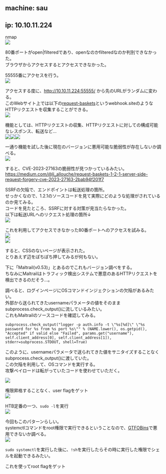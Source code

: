 ## machine: sau
## ip: 10.10.11.224

nmap  
![](images/sau/1.png)  

80番ポートがopen|filteredであり、openなのかfilteredなのか判別できなかった。  
ブラウザからアクセスするとアクセスできなかった。  

55555番にアクセスを行う。  
![](images/sau/2.png)

アクセスする度に、http://10.10.11.224:55555/ から先のURLがランダムに変わる。  
このWebサイト上では以下の[request-baskets](https://github.com/darklynx/request-baskets)というwebhook.siteのようなHTTPリクエストを収集することができる。  
![](images/sau/3.png)  

機能としては、HTTPリクエストの収集、HTTPリクエストに対しての構成可能なレスポンス、転送など...  
![](images/sau/4.png)![](images/sau/5.png)![](images/sau/6.png)  

一通り機能を試した後に現在のバージョンに悪用可能な脆弱性が存在しないか調べる。  
![](images/sau/7.png)  

すると、CVE-2023-27163の脆弱性が見つかっているみたい。  
https://medium.com/@li_allouche/request-baskets-1-2-1-server-side-request-forgery-cve-2023-27163-2bab94f201f7

SSRFの欠陥で、エンドポイントは転送処理の箇所。  
せっかくなので、1.2.1のソースコードを見て実際にどのような処理がされているのか見てみる。  
コードを見たところ、SSRFに対する対策が見当たらなかった。  
以下は転送URLへのリクエスト処理の箇所↓  
![](images/sau/15.png)  


これを利用してアクセスできなかった80番ポートへのアクセスを試みる。  
![](images/sau/8.png)  
![](images/sau/9.png)  

すると、CSSのないページが表示された。  
とりあえず辺をぽちぽち押してみるが何もない。  

下に「Maltrail(v0.53)」とあるのでこれもバージョン調べをする。  
ちなみにMaltrailはトラフィック検出システムで悪意のあるHTTPリクエストを検出できるのだそう...。  

調べると、ログインページにOSコマンドインジェクションの欠陥があるみたい。  
外部から送られてきたusernameパラメータの値をそのままsubprocess.check_output()に流しているみたい。  
これもMaltrailのソースコードを確認してみる。  

```
subprocess.check_output("logger -p auth.info -t \"%s[%d]\" \"%s password for %s from %s port %s\"" % (NAME.lower(), os.getpid(), "Accepted" if valid else "Failed", params.get("username"), self.client_address[0], self.client_address[1]), stderr=subprocess.STDOUT, shell=True)

```

このように、usernameパラメータで送られてきた値をサニタイズすることなくsubprocess.check_output()に渡していた。  
この欠陥を利用して、OSコマンドを実行する。  
攻撃ペイロードは転がっていたコードを使わせていただく。  

![](images/sau/10.png)  

権限昇格することなく、user flagをゲット  
![](images/sau/11.png)  

HTB定番の一つ、`sudo -l`を実行  
![](images/sau/12.png)  

今回もこのパターンらしい。  
systemctlコマンドをroot権限で実行できるということなので、[GTFOBins](https://gtfobins.github.io/)で悪用できないか調べる。  
![](images/sau/13.png)  

`sudo systemctl`を実行した後に、`!sh`を実行したらその時に実行した権限でシェルを起動できるみたい。  

これを使ってroot flagをゲット
